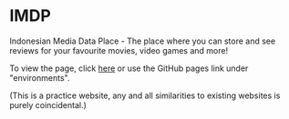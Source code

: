# IMDP
Indonesian Media Data Place - The place where you can store and see reviews for your favourite movies, video games and more! 

To view the page, click [here](https://aleifericsson.github.io/imdp/) or use the GitHub pages link under "environments".

(This is a practice website, any and all similarities to existing websites is purely coincidental.)
